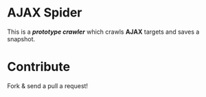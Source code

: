 AJAX Spider 
===

This is a ***prototype crawler*** which crawls **AJAX** targets and saves a snapshot.

Contribute
===

Fork & send a pull a request!